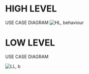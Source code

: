 # HIGH LEVEL
USE CASE DIAGRAM
![HL, behaviour](https://user-images.githubusercontent.com/68703153/128582290-5cdd75dc-0653-472b-9928-e5df4dba25ee.PNG)

# LOW LEVEL
USE CASE DIAGRAM

![LL, b](https://user-images.githubusercontent.com/68703153/128582300-6d832202-99a2-4842-af2e-a9e81fb9be9f.PNG)

